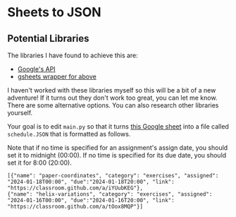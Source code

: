 # Sheets to JSON

## Potential Libraries

The libraries I have found to achieve this are:

- [Google's API](https://developers.google.com/sheets/api/quickstart/python)
- [gsheets wrapper for above](https://pypi.org/project/gsheets/)

I haven't worked with these libraries myself so this will be a bit of a new adventure! If it turns out they don't work too great, you can let me know. There are some alternative options. You can also research other libraries yourself. 

Your goal is to edit `main.py` so that it turns [this Google sheet](https://docs.google.com/spreadsheets/d/104OkqDtqq2ghhPYb01ct3KtmoegtOU3iLnL3DVIXOvo/edit?usp=sharing) into a file called `schedule.JSON` that is formatted as follows.

Note that if no time is specified for an assignment's assign date, you should set it to midnight (00:00). If no time is specified for its due date, you should set it for 8:00 (20:00).

```
[{"name": "paper-coordinates", "category": "exercises", "assigned":	"2024-01-18T00:00",	"due":"2024-01-18T20:00", "link":	"https://classroom.github.com/a/iYUubKEG"}, 
{"name": "helix-variations", "category": "exercises", "assigned":	"2024-01-16T00:00",	"due":"2024-01-16T20:00", "link":	"https://classroom.github.com/a/tOox8MQP"}]
```